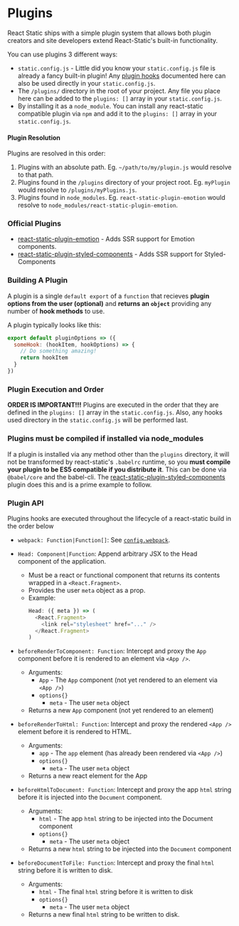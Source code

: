 # Plugins

React Static ships with a simple plugin system that allows both plugin creators and site developers extend React-Static's built-in functionality.

You can use plugins 3 different ways:

- `static.config.js` - Little did you know your `static.config.js` file is already a fancy built-in plugin! Any [plugin hooks](#plugin-api) documented here can also be used directly in your `static.config.js`.
- The `/plugins/` directory in the root of your project. Any file you place here can be added to the `plugins: []` array in your `static.config.js`.
- By installing it as a `node_module`. You can install any react-static compatible plugin via `npm` and add it to the `plugins: []` array in your `static.config.js`.

#### Plugin Resolution

Plugins are resolved in this order:

1.  Plugins with an absolute path. Eg. `~/path/to/my/plugin.js` would resolve to that path.
2.  Plugins found in the `/plugins` directory of your project root. Eg. `myPlugin` would resolve to `/plugins/myPlugins.js`.
3.  Plugins found in `node_modules`. Eg. `react-static-plugin-emotion` would resolve to `node_modules/react-static-plugin-emotion`.

### Official Plugins

- [react-static-plugin-emotion](https://github.com/nozzle/react-static-plugin-emotion) - Adds SSR support for Emotion components.
- [react-static-plugin-styled-components](https://github.com/nozzle/react-static-plugin-styled-components) - Adds SSR support for Styled-Components

### Building A Plugin

A plugin is a single `default export` of a `function` that recieves **plugin options from the user (optional)** and **returns an `object`** providing any number of **hook methods** to use.

A plugin typically looks like this:

```javascript
export default pluginOptions => ({
  someHook: (hookItem, hookOptions) => {
    // Do something amazing!
    return hookItem
  }
})
```

### Plugin Execution and Order

**ORDER IS IMPORTANT!!!** Plugins are executed in the order that they are defined in the `plugins: []` array in the `static.config.js`. Also, any hooks used directory in the `static.config.js` will be performed last.

### Plugins must be compiled if installed via node_modules

If a plugin is installed via any method other than the `plugins` directory, it will not be transformed by react-static's `.babelrc` runtime, so you **must compile your plugin to be ES5 compatible if you distribute it**. This can be done via `@babel/core` and the babel-cli. The [react-static-plugin-styled-components](https://github.com/nozzle/react-static-plugin-styled-components) plugin does this and is a prime example to follow.

### Plugin API

Plugins hooks are executed throughout the lifecycle of a react-static build in the order below

- `webpack: Function|Function[]`: See [`config.webpack`](/docs/config/#webpack).

- `Head: Component|Function`: Append arbitrary JSX to the Head component of the application.

  - Must be a react or functional component that returns its contents wrapped in a `<React.Fragment>`.
  - Provides the user `meta` object as a prop.
  - Example:
    ```javascript
    Head: ({ meta }) => (
      <React.Fragment>
        <link rel="stylesheet" href="..." />
      </React.Fragment>
    )
    ```

- `beforeRenderToComponent: Function`: Intercept and proxy the `App` component before it is rendered to an element via `<App />`.

  - Arguments:
    - `App` - The `App` component (not yet rendered to an element via `<App />`)
    - `options{}`
      - `meta` - The user `meta` object
  - Returns a new `App` component (not yet rendered to an element)

- `beforeRenderToHtml: Function`: Intercept and proxy the rendered `<App />` element before it is rendered to HTML.

  - Arguments:
    - `app` - The `app` element (has already been rendered via `<App />`)
    - `options{}`
      - `meta` - The user `meta` object
  - Returns a new react element for the App

- `beforeHtmlToDocument: Function`: Intercept and proxy the app `html` string before it is injected into the `Document` component.

  - Arguments:
    - `html` - The app `html` string to be injected into the Document component
    - `options{}`
      - `meta` - The user `meta` object
  - Returns a new `html` string to be injected into the `Document` component

- `beforeDocumentToFile: Function`: Intercept and proxy the final `html` string before it is written to disk.
  - Arguments:
    - `html` - The final `html` string before it is written to disk
    - `options{}`
      - `meta` - The user `meta` object
  - Returns a new final `html` string to be written to disk.
